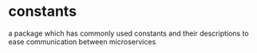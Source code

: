 # constants
a package which has commonly used constants and their descriptions to ease communication between microservices
